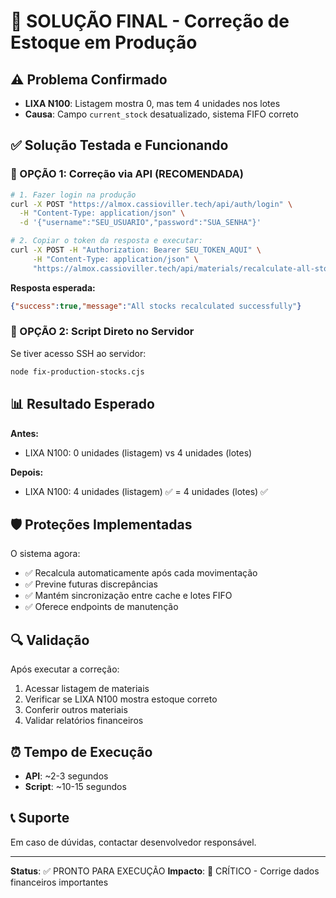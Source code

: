 # 🎯 SOLUÇÃO FINAL - Correção de Estoque em Produção

## ⚠️ Problema Confirmado
- **LIXA N100**: Listagem mostra 0, mas tem 4 unidades nos lotes
- **Causa**: Campo `current_stock` desatualizado, sistema FIFO correto

## ✅ Solução Testada e Funcionando

### 🚀 OPÇÃO 1: Correção via API (RECOMENDADA)

```bash
# 1. Fazer login na produção
curl -X POST "https://almox.cassioviller.tech/api/auth/login" \
  -H "Content-Type: application/json" \
  -d '{"username":"SEU_USUARIO","password":"SUA_SENHA"}'

# 2. Copiar o token da resposta e executar:
curl -X POST -H "Authorization: Bearer SEU_TOKEN_AQUI" \
     -H "Content-Type: application/json" \
     "https://almox.cassioviller.tech/api/materials/recalculate-all-stocks"
```

**Resposta esperada:**
```json
{"success":true,"message":"All stocks recalculated successfully"}
```

### 🔧 OPÇÃO 2: Script Direto no Servidor

Se tiver acesso SSH ao servidor:
```bash
node fix-production-stocks.cjs
```

## 📊 Resultado Esperado

**Antes:**
- LIXA N100: 0 unidades (listagem) vs 4 unidades (lotes)

**Depois:**
- LIXA N100: 4 unidades (listagem) ✅ = 4 unidades (lotes) ✅

## 🛡️ Proteções Implementadas

O sistema agora:
- ✅ Recalcula automaticamente após cada movimentação
- ✅ Previne futuras discrepâncias
- ✅ Mantém sincronização entre cache e lotes FIFO
- ✅ Oferece endpoints de manutenção

## 🔍 Validação

Após executar a correção:
1. Acessar listagem de materiais
2. Verificar se LIXA N100 mostra estoque correto
3. Conferir outros materiais
4. Validar relatórios financeiros

## ⏰ Tempo de Execução
- **API**: ~2-3 segundos
- **Script**: ~10-15 segundos

## 📞 Suporte
Em caso de dúvidas, contactar desenvolvedor responsável.

---
**Status**: ✅ PRONTO PARA EXECUÇÃO
**Impacto**: 🔴 CRÍTICO - Corrige dados financeiros importantes